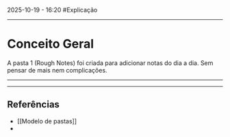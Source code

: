 2025-10-19 - 16:20
#Explicação

---
# Conceito Geral

A pasta 1 (Rough Notes) foi criada para adicionar notas do dia a dia. Sem pensar de mais nem complicações.  

---
---
## Referências 
 - [[Modelo de pastas]]
 - 
